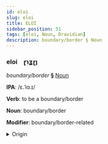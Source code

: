 ```yaml
---
id: eloi
slug: eloi
title: ELOİ
sidebar_position: 51
tags: [eloi, Noun, Dravidian]
description: boundary/border § Noun
---
```


### eloi&emsp;<span kind="abugida">ɽɿʓɽȷ</span>

*boundary/border* **§** [Noun](../../tags/Noun)

**IPA**: /ɛ.ˈlɑ.ɪ/

**Verb**: to be a boundary/border

**Noun**: boundary/border

**Modifier**: boundary/border-related

<details>
    <summary>Origin</summary>
    Tamil எல்லை ellai /ɛllɐɪ̯/<br/>
    <em>Dravidian Language Family</em>
</details>